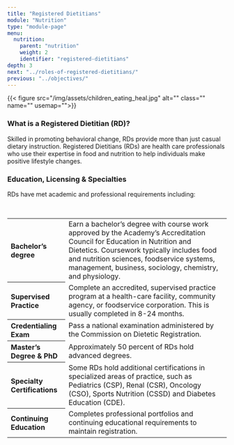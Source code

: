 ```yaml
---
title: "Registered Dietitians"
module: "Nutrition"
type: "module-page"
menu:
  nutrition:
    parent: "nutrition"
    weight: 2
    identifier: "registered-dietitians"
depth: 3
next: "../roles-of-registered-dietitians/"
previous: "../objectives/"
---
```

<div class="pageblock right">
{{< figure src="/img/assets/children_eating_heal.jpg" alt="" class="" name="" usemap="">}}</div><div class="pageblock"><h3>What is a Registered Dietitian (RD)?</h3><p>Skilled in promoting behavioral change, RDs provide more than just casual dietary instruction. Registered Dietitians (RDs) are health care professionals who use their expertise in food and nutrition to help individuals make positive lifestyle changes.</p>
</div><div class="pageblock"><h3>Education, Licensing & Specialties</h3><p>RDs have met academic and professional requirements including:</p>
<br style="clear: both;"/>
<table>
<tbody>
<tr>
<th align="left">Bachelor’s degree </th>
<td align="left">Earn a bachelor’s degree with course work approved by the Academy’s Accreditation Council for Education in Nutrition and Dietetics. Coursework typically includes food and nutrition sciences, foodservice systems, management, business, sociology, chemistry, and physiology.</td>
</tr>
<tr>
<th align="left">Supervised Practice </th>
<td align="left">Complete an accredited, supervised practice program at a health-care facility, community agency, or foodservice corporation. This is usually completed in 8-24 months.</td>
</tr>
<tr>
<th align="left">Credentialing Exam </th>
<td align="left">Pass a national examination administered by the Commission on Dietetic Registration.</td>
</tr>
<tr>
<th align="left">Master’s Degree & PhD </th>
<td align="left">Approximately 50 percent of RDs hold advanced degrees.</td>
</tr>
<tr>
<th align="left">Specialty Certifications </th>
<td align="left">Some RDs hold additional certifications in specialized areas of practice, such as Pediatrics (CSP), Renal (CSR), Oncology (CSO), Sports Nutrition (CSSD) and Diabetes Education (CDE).</td>
</tr>
<tr>
<th align="left">Continuing Education </th>
<td align="left">Completes professional portfolios and continuing educational requirements to maintain registration.</td>
</tr>
</tbody>
</table>
</div>